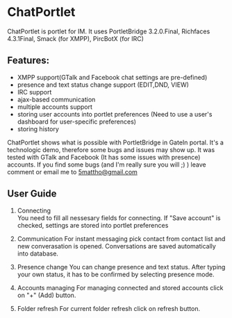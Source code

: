 ChatPortlet
=================================
ChatPortlet is portlet for IM.  It uses PortletBridge 3.2.0.Final, Richfaces 4.3.1Final, Smack (for XMPP), PircBotX (for IRC)

Features:
------------------
- XMPP support(GTalk and Facebook chat settings are pre-defined)
- presence and text status change support (EDIT,DND, VIEW)
- IRC support
- ajax-based communication
- multiple accounts support
- storing user accounts into portlet preferences (Need to use a user's dashboard for user-specific preferences)
- storing history



ChatPortlet shows what is possible with PortletBridge in GateIn portal. It's a technologic demo, therefore some bugs and issues may show up. It was tested with GTalk and Facebook (It has some issues with presence) accounts.
If you find some bugs (and I'm really sure you will ;) ) leave comment or email me to 5mattho@gmail.com



User Guide
----------- 
1. Connecting  
 You need to fill all nessesary fields for connecting. If "Save account" is checked, settings are stored into portlet preferences

2. Communication
For instant messaging pick contact from contact list and new converasation is opened. Conversations are saved automatically into database.

3. Presence change
You can change presence and text status. After typing your own status, it has to be confirmed by selecting presence mode.

4. Accounts managing 
For managing connected and stored accounts click on "+" (Add) button. 

5. Folder refresh 
For current folder refresh click on refresh button.






